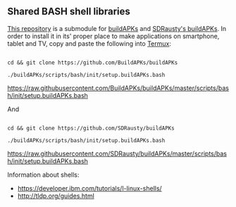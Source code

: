 ## Shared BASH shell libraries 

[This repository](https://github.com/shlibs/shlibs.bash) is a submodule for [buildAPKs](https://github.com/BuildAPKs/buildAPKs) and [SDRausty's buildAPKs](https://github.com/SDRausty/buildAPKs).  In order to install it in its' proper place to make applications on smartphone, tablet and TV, copy and paste the following into [Termux](https://github.com/termux):

```

cd && git clone https://github.com/BuildAPKs/buildAPKs

./buildAPKs/scripts/bash/init/setup.buildAPKs.bash

```
https://raw.githubusercontent.com/BuildAPKs/buildAPKs/master/scripts/bash/init/setup.buildAPKs.bash

And

```

cd && git clone https://github.com/SDRausty/buildAPKs

./buildAPKs/scripts/bash/init/setup.buildAPKs.bash

```
https://raw.githubusercontent.com/SDRausty/buildAPKs/master/scripts/bash/init/setup.buildAPKs.bash

Information about shells: 
   * https://developer.ibm.com/tutorials/l-linux-shells/
   * http://tldp.org/guides.html

<!-- README.md OEF -->
